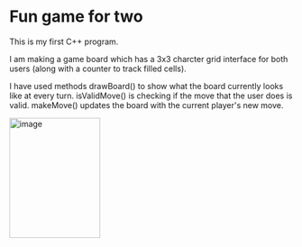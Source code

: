 # Fun game for two
This is my first C++ program.

I am making a game board which has a 3x3 charcter grid interface for both users (along with a counter to track filled cells).

I have used methods drawBoard() to show what the board currently looks like at every turn.
isValidMove() is checking if the move that the user does is valid.
makeMove() updates the board with the current player's new move.

<img width="161" height="213" alt="image" src="https://github.com/user-attachments/assets/80f636fa-7cff-4d46-975c-16c929e14a05" />
